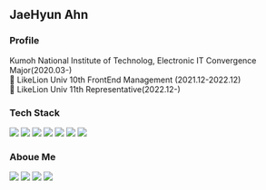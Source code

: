 <div>
    <h2>JaeHyun Ahn</h2>
</div> 
<div>
    <h3>Profile</h3>
    <div>Kumoh National Institute of Technolog, Electronic IT Convergence Major(2020.03-)</div>
    <div>🦁 LikeLion Univ 10th FrontEnd Management (2021.12-2022.12)</div>
    <div>🦁 LikeLion Univ 11th Representative(2022.12-)</div>
</div>

<div>
  <h3>Tech Stack</h3>
  <div>
    <img src="https://img.shields.io/badge/HTML5-E34F26?style=flat-square&logo=HTML5&logoColor=white">
    <img src="https://img.shields.io/badge/CSS3-1572B6?style=flat-square&logo=CSS3&logoColor=white">
    <img src="https://img.shields.io/badge/JavaScript-F7DF1E?style=flat-square&logo=Javascript&logoColor=black">
    <img src="https://img.shields.io/badge/TypeScript-3178C6?style=flat-square&logo=Typescript&logoColor=black">
    <img src="https://img.shields.io/badge/React-61DAFB?style=flat-square&logo=React&logoColor=white">
    <img src="https://img.shields.io/badge/GitHub-181717?style=flat-square&logo=GitHub&logoColor=white">
    <img src="https://img.shields.io/badge/Figma-F24E1E?style=flat-square&logo=Figma&logoColor=black">
  </div>
</div>

<div>
    <h3>Aboue Me</h3>
    <div>
        <a href="https://www.notion.so/8ef080f2efb441dc956e5cab2b986883"><img src="https://img.shields.io/badge/Notion-000000?style=flat-square&logo=Notion&logoColor=white"></a>
        <a href="https://velog.io/@jaehyun_ground"><img src="https://img.shields.io/badge/Velog-20C997?style=flat-square&logo=Velog&logoColor=white"></a>
        <a href="https://www.instagram.com/x__drexx/"><img src="https://img.shields.io/badge/Instagram-E4405F?style=flat-square&logo=Instagram&logoColor=white"></a>
        <a href="mailto:gothddlek2603@gmail.com"><img src="https://img.shields.io/badge/Gmail-EA4335?style=flat-square&logo=Gmail&logoColor=white&link=mailto:gothddlek2603@gmail.com"></a>
    </div>
</div>
